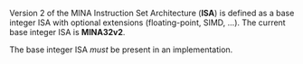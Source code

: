 Version 2 of the MINA Instruction Set Architecture (**ISA**) is defined as a base integer ISA with optional extensions (floating-point, SIMD, ...). The current base integer ISA is **MINA32v2**.

The base integer ISA *must* be present in an implementation.

